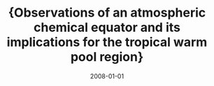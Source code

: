 ---
title: "{Observations of an atmospheric chemical equator and its implications for the tropical warm pool region}"
collection: publications
permalink: /publication/2008-01-01-Hamilton2008
date: 2008-01-01
venue: 'Journal of Geophysical Research Atmospheres'
paperurl: 'https://doi.org/10.1029/2008JD009940'
citation: 'Hamilton et al., <b>{Observations of an atmospheric chemical equator and its implications for the tropical warm pool region}</b>, Journal of Geophysical Research Atmospheres, 2008-01-01, 10.1029/2008JD009940'
---